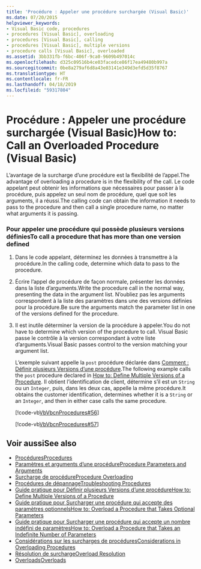 ```yaml
---
title: 'Procédure : Appeler une procédure surchargée (Visual Basic)'
ms.date: 07/20/2015
helpviewer_keywords:
- Visual Basic code, procedures
- procedures [Visual Basic], overloading
- procedures [Visual Basic], calling
- procedures [Visual Basic], multiple versions
- procedure calls [Visual Basic], overloaded
ms.assetid: 3bb331fb-f6bc-406f-9ca0-9609b497014c
ms.openlocfilehash: d325c09516b4ce03facedce86f17ea49480b997a
ms.sourcegitcommit: 0be8a279af6d8a43e03141e349d3efd5d35f8767
ms.translationtype: HT
ms.contentlocale: fr-FR
ms.lasthandoff: 04/18/2019
ms.locfileid: "59317804"
---
```

# <a name="how-to-call-an-overloaded-procedure-visual-basic"></a><span data-ttu-id="745de-102">Procédure : Appeler une procédure surchargée (Visual Basic)</span><span class="sxs-lookup"><span data-stu-id="745de-102">How to: Call an Overloaded Procedure (Visual Basic)</span></span>
<span data-ttu-id="745de-103">L’avantage de la surcharge d’une procédure est la flexibilité de l’appel.</span><span class="sxs-lookup"><span data-stu-id="745de-103">The advantage of overloading a procedure is in the flexibility of the call.</span></span> <span data-ttu-id="745de-104">Le code appelant peut obtenir les informations que nécessaires pour passer à la procédure, puis appelez un seul nom de procédure, quel que soit les arguments, il a réussi.</span><span class="sxs-lookup"><span data-stu-id="745de-104">The calling code can obtain the information it needs to pass to the procedure and then call a single procedure name, no matter what arguments it is passing.</span></span>  
  
### <a name="to-call-a-procedure-that-has-more-than-one-version-defined"></a><span data-ttu-id="745de-105">Pour appeler une procédure qui possède plusieurs versions définies</span><span class="sxs-lookup"><span data-stu-id="745de-105">To call a procedure that has more than one version defined</span></span>  
  
1. <span data-ttu-id="745de-106">Dans le code appelant, déterminez les données à transmettre à la procédure.</span><span class="sxs-lookup"><span data-stu-id="745de-106">In the calling code, determine which data to pass to the procedure.</span></span>  
  
2. <span data-ttu-id="745de-107">Écrire l’appel de procédure de façon normale, présenter les données dans la liste d’arguments.</span><span class="sxs-lookup"><span data-stu-id="745de-107">Write the procedure call in the normal way, presenting the data in the argument list.</span></span> <span data-ttu-id="745de-108">N’oubliez pas les arguments correspondent à la liste des paramètres dans une des versions définies pour la procédure.</span><span class="sxs-lookup"><span data-stu-id="745de-108">Be sure the arguments match the parameter list in one of the versions defined for the procedure.</span></span>  
  
3. <span data-ttu-id="745de-109">Il est inutile déterminer la version de la procédure à appeler.</span><span class="sxs-lookup"><span data-stu-id="745de-109">You do not have to determine which version of the procedure to call.</span></span> <span data-ttu-id="745de-110">Visual Basic passe le contrôle à la version correspondant à votre liste d’arguments.</span><span class="sxs-lookup"><span data-stu-id="745de-110">Visual Basic passes control to the version matching your argument list.</span></span>  
  
     <span data-ttu-id="745de-111">L’exemple suivant appelle la `post` procédure déclarée dans [Comment : Définir plusieurs Versions d’une procédure](./how-to-define-multiple-versions-of-a-procedure.md).</span><span class="sxs-lookup"><span data-stu-id="745de-111">The following example calls the `post` procedure declared in [How to: Define Multiple Versions of a Procedure](./how-to-define-multiple-versions-of-a-procedure.md).</span></span> <span data-ttu-id="745de-112">Il obtient l’identification de client, détermine s’il est un `String` ou un `Integer`, puis, dans les deux cas, appelle la même procédure.</span><span class="sxs-lookup"><span data-stu-id="745de-112">It obtains the customer identification, determines whether it is a `String` or an `Integer`, and then in either case calls the same procedure.</span></span>  
  
     [!code-vb[VbVbcnProcedures#56](~/samples/snippets/visualbasic/VS_Snippets_VBCSharp/VbVbcnProcedures/VB/Class1.vb#56)]  
  
     [!code-vb[VbVbcnProcedures#57](~/samples/snippets/visualbasic/VS_Snippets_VBCSharp/VbVbcnProcedures/VB/Class1.vb#57)]  
  
## <a name="see-also"></a><span data-ttu-id="745de-113">Voir aussi</span><span class="sxs-lookup"><span data-stu-id="745de-113">See also</span></span>

- [<span data-ttu-id="745de-114">Procédures</span><span class="sxs-lookup"><span data-stu-id="745de-114">Procedures</span></span>](./index.md)
- [<span data-ttu-id="745de-115">Paramètres et arguments d’une procédure</span><span class="sxs-lookup"><span data-stu-id="745de-115">Procedure Parameters and Arguments</span></span>](./procedure-parameters-and-arguments.md)
- [<span data-ttu-id="745de-116">Surcharge de procédure</span><span class="sxs-lookup"><span data-stu-id="745de-116">Procedure Overloading</span></span>](./procedure-overloading.md)
- [<span data-ttu-id="745de-117">Procédures de dépannage</span><span class="sxs-lookup"><span data-stu-id="745de-117">Troubleshooting Procedures</span></span>](./troubleshooting-procedures.md)
- [<span data-ttu-id="745de-118">Guide pratique pour Définir plusieurs Versions d’une procédure</span><span class="sxs-lookup"><span data-stu-id="745de-118">How to: Define Multiple Versions of a Procedure</span></span>](./how-to-define-multiple-versions-of-a-procedure.md)
- [<span data-ttu-id="745de-119">Guide pratique pour Surcharger une procédure qui accepte des paramètres optionnels</span><span class="sxs-lookup"><span data-stu-id="745de-119">How to: Overload a Procedure that Takes Optional Parameters</span></span>](./how-to-overload-a-procedure-that-takes-optional-parameters.md)
- [<span data-ttu-id="745de-120">Guide pratique pour Surcharger une procédure qui accepte un nombre indéfini de paramètres</span><span class="sxs-lookup"><span data-stu-id="745de-120">How to: Overload a Procedure that Takes an Indefinite Number of Parameters</span></span>](./how-to-overload-a-procedure-that-takes-an-indefinite-number-of-parameters.md)
- [<span data-ttu-id="745de-121">Considérations sur les surcharges de procédures</span><span class="sxs-lookup"><span data-stu-id="745de-121">Considerations in Overloading Procedures</span></span>](./considerations-in-overloading-procedures.md)
- [<span data-ttu-id="745de-122">Résolution de surcharge</span><span class="sxs-lookup"><span data-stu-id="745de-122">Overload Resolution</span></span>](./overload-resolution.md)
- [<span data-ttu-id="745de-123">Overloads</span><span class="sxs-lookup"><span data-stu-id="745de-123">Overloads</span></span>](../../../../visual-basic/language-reference/modifiers/overloads.md)
